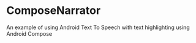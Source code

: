 # ComposeNarrator

An example of using Android Text To Speech with text highlighting using Android Compose
